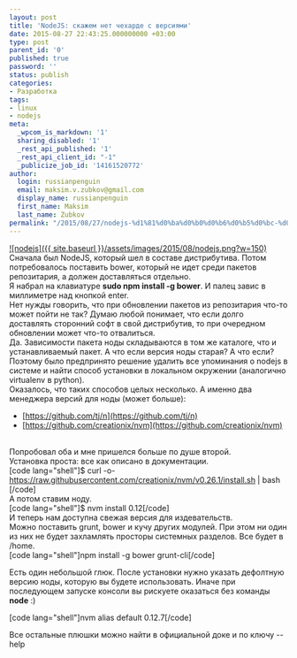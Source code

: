 ```yaml
---
layout: post
title: 'NodeJS: скажем нет чехарде с версиями'
date: 2015-08-27 22:43:25.000000000 +03:00
type: post
parent_id: '0'
published: true
password: ''
status: publish
categories:
- Разработка
tags:
- linux
- nodejs
meta:
  _wpcom_is_markdown: '1'
  sharing_disabled: '1'
  _rest_api_published: '1'
  _rest_api_client_id: "-1"
  _publicize_job_id: '14161520772'
author:
  login: russianpenguin
  email: maksim.v.zubkov@gmail.com
  display_name: russianpenguin
  first_name: Maksim
  last_name: Zubkov
permalink: "/2015/08/27/nodejs-%d1%81%d0%ba%d0%b0%d0%b6%d0%b5%d0%bc-%d0%bd%d0%b5%d1%82-%d1%87%d0%b5%d1%85%d0%b0%d1%80%d0%b4%d0%b5-%d1%81-%d0%b2%d0%b5%d1%80%d1%81%d0%b8%d1%8f%d0%bc%d0%b8/"
---
```

[![nodejs]({{ site.baseurl }}/assets/images/2015/08/nodejs.png?w=150)](https://russianpenguin.files.wordpress.com/2015/08/nodejs.png) Сначала был NodeJS, который шел в составе дистрибутива. Потом потребовалось поставить bower, который не идет среди пакетов репозитария, а должен доставляться отдельно.  
Я набрал на клавиатуре **sudo npm install -g bower**. И палец завис в миллиметре над кнопкой enter.  
Нет нужды говорить, что при обновлении пакетов из репозитария что-то может пойти не так? Думаю любой понимает, что если долго доставлять сторонний софт в свой дистрибутив, то при очередном обновлении может что-то отвалиться.  
Да. Зависимости пакета ноды складываются в том же каталоге, что и устанавливаемый пакет. А что если версия ноды старая? А что если?  
Поэтому было предпринято решение удалить все упоминания о nodejs в системе и найти способ установки в локальном окружении (аналогично virtualenv в python).  
Оказалось, что таких способов целых несколько. А именно два менеджера версий для ноды (может больше):

- [https://github.com/tj/n](https://github.com/tj/n)
- [https://github.com/creationix/nvm](https://github.com/creationix/nvm)

&nbsp;  
Попробовал оба и мне пришелся больше по душе второй.  
Установка проста: все как описано в документации.  
[code lang="shell"]$ curl -o- https://raw.githubusercontent.com/creationix/nvm/v0.26.1/install.sh | bash  
[/code]  
А потом ставим ноду.  
[code lang="shell"]$ nvm install 0.12[/code]  
И теперь нам доступна свежая версия для издевательств.  
Можно поставить grunt, bower и кучу других модулей. При этом ни один из них не будет захламлять просторы системных разделов. Все будет в /home.  
[code lang="shell"]npm install -g bower grunt-cli[/code]

Есть один небольшой глюк. После установки нужно указать дефолтную версию ноды, которую вы будете использовать. Иначе при последующем запуске консоли вы рискуете оказаться без команды **node** :)

[code lang="shell"]nvm alias default 0.12.7[/code]

Все остальные плюшки можно найти в официальной доке и по ключу --help

